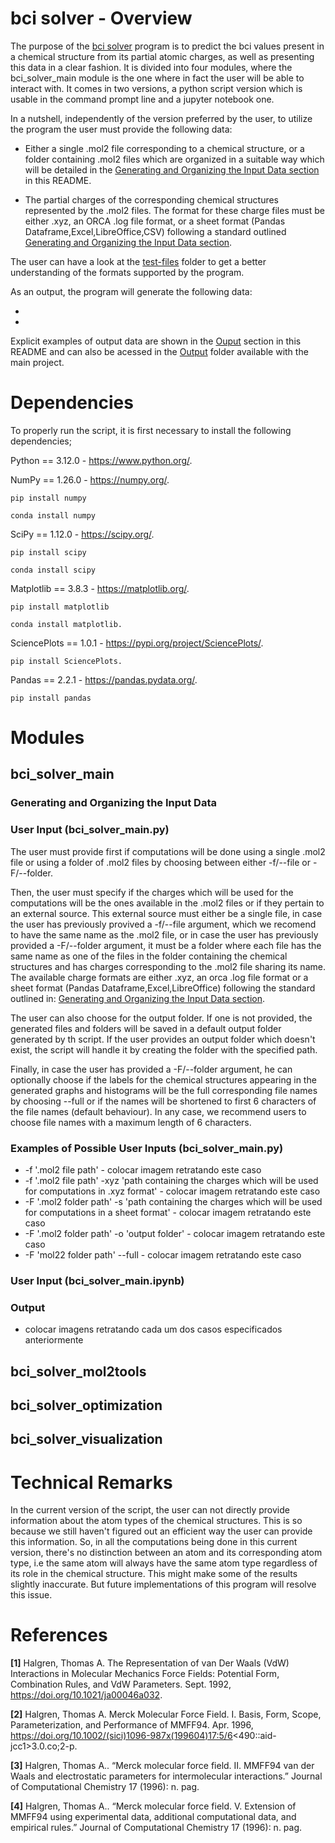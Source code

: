 # bci solver - Overview

The purpose of the [bci solver](https://github.com/molmodcs/bci_solver) program is to predict the bci values present in a chemical structure from its partial atomic charges, as well as presenting this data in a clear fashion. It is divided into four modules, where the bci_solver_main module is the one where in fact the user will be able to interact with. It comes in two versions, a python script version which is usable in the command prompt line and a jupyter notebook one. 

In a nutshell, independently of the version preferred by the user, to utilize the program the user must provide the following data:

- Either a single .mol2 file corresponding to a chemical structure, or a folder containing .mol2 files which are organized in a suitable way which will be detailed in the [Generating and Organizing the Input Data section](#generating-and-organizing-the-input-data) in this README.

- The partial charges of the corresponding chemical structures represented by the .mol2 files. The format for these charge files must be either .xyz, an ORCA .log file format, or a sheet format (Pandas Dataframe,Excel,LibreOffice,CSV) following a standard outlined [Generating and Organizing the Input Data section](#generating-and-organizing-the-input-data).

The user can have a look at the [test-files](https://github.com/molmodcs/bci_solver/tree/main/test-files) folder to get a better understanding of the formats supported by the program.

As an output, the program will generate the following data:

-

-

Explicit examples of output data are shown in the [Ouput](#output) section in this README and can also be acessed in the [Output]() folder available with the main project.

# Dependencies 

To properly run the script, it is first necessary to install the following dependencies;

Python == 3.12.0 - https://www.python.org/.

NumPy ==  1.26.0 - https://numpy.org/. 

~~~
pip install numpy
~~~

~~~
conda install numpy
~~~

SciPy == 1.12.0 - https://scipy.org/.

~~~
pip install scipy
~~~

~~~
conda install scipy
~~~

Matplotlib == 3.8.3 - https://matplotlib.org/.

~~~
pip install matplotlib
~~~

~~~
conda install matplotlib.
~~~

SciencePlots == 1.0.1 - https://pypi.org/project/SciencePlots/.

~~~
pip install SciencePlots.
~~~

Pandas == 2.2.1 - https://pandas.pydata.org/.

~~~
pip install pandas
~~~


# Modules

## bci_solver_main

### Generating and Organizing the Input Data

### User Input (bci_solver_main.py)

The user must provide first if computations will be done using a single .mol2 file or using a folder of .mol2 files by choosing between either -f/--file or -F/--folder. 

Then, the user must specify if the charges which will be used for the computations will be the ones available in the .mol2 files or if they pertain to an external source. This external source must either be a single file, in case the user has previously provived a -f/--file argument, which we recomend to have the same name as the .mol2 file, or in case the user has previously provided a -F/--folder argument, it must be a folder where each file has the same name as one of the files in the folder containing the chemical structures and has charges corresponding to the .mol2 file sharing its name. The available charge formats are either .xyz, an orca .log file format or a sheet format (Pandas Dataframe,Excel,LibreOffice) following the standard outlined in: [Generating and Organizing the Input Data section](#generating-and-organizing-the-input-data).

The user can also choose for the output folder. If one is not provided, the generated files and folders will be saved in a default output folder generated by th script. If the user provides an output folder which doesn't exist, the script will handle it by creating the folder with the specified path.

Finally, in case the user has provided a -F/--folder argument, he can optionally choose if the labels for the chemical structures appearing in the generated graphs and histograms will be the full corresponding file names by choosing --full or if the names will be shortened to first 6 characters of the file names (default behaviour). In any case, we recommend users to choose file names with a maximum length of 6 characters.

### Examples of Possible User Inputs (bci_solver_main.py)

* -f '.mol2 file path' - colocar imagem retratando este caso
* -f '.mol2 file path' -xyz 'path containing the charges which will be used for computations in .xyz format' - colocar imagem retratando este caso
* -F '.mol2 folder path' -s 'path containing the charges which will be used for computations in a sheet format' - colocar imagem retratando este caso
* -F '.mol2 folder path' -o 'output folder' - colocar imagem retratando este caso
* -F 'mol22 folder path' --full - colocar imagem retratando este caso

### User Input (bci_solver_main.ipynb)

### Output

- colocar imagens retratando cada um dos casos especificados anteriormente

## bci_solver_mol2tools

## bci_solver_optimization

## bci_solver_visualization

# Technical Remarks

In the current version of the script, the user can not directly provide information about the atom types of the chemical structures. This is so because we still haven't figured out an efficient way the user can provide this information. So, in all the computations being done in this current version, there's no distinction between an atom and its corresponding atom type, i.e the same atom will always have the same atom type regardless of its role in the chemical structure. This might make some of the results slightly inaccurate. But future implementations of this program will resolve this issue.

# References

<b>[1]</b> Halgren, Thomas A. The Representation of van Der Waals (VdW) Interactions in Molecular Mechanics Force Fields: Potential Form, Combination Rules, and VdW Parameters. Sept. 1992, https://doi.org/10.1021/ja00046a032.

<b>[2]</b> Halgren, Thomas A. Merck Molecular Force Field. I. Basis, Form, Scope, Parameterization, and Performance of MMFF94. Apr. 1996, https://doi.org/10.1002/(sici)1096-987x(199604)17:5/6<490::aid-jcc1>3.0.co;2-p.

<b>[3]</b> Halgren, Thomas A.. “Merck molecular force field. II. MMFF94 van der Waals and electrostatic parameters for intermolecular interactions.” Journal of Computational Chemistry 17 (1996): n. pag.

<b>[4]</b> Halgren, Thomas A.. “Merck molecular force field. V. Extension of MMFF94 using experimental data, additional computational data, and empirical rules.” Journal of Computational Chemistry 17 (1996): n. pag.
